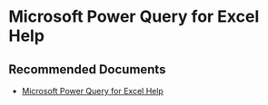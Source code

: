   <properties
	pageTitle="microsoft power query for excel help"
	description="microsoft power query for excel help"
	service="microsoft.PowerBIDedicated"
	resource="capacities"
	authors="pjfreitas"
	ms.author="pfreitas"	
	displayOrder="290"
	selfHelpType="generic"
	supportTopicIds="32628120"
	productPesIds="16334"
	cloudEnvironments="public, MoonCake, fairfax" 
	articleId="f9579b71-f638-9ab4-1fa2-93c58ac8f782"
	ownershipId="PowerBI_PowerBI"
/>

# Microsoft Power Query for Excel Help

## **Recommended Documents**

* [Microsoft Power Query for Excel Help](https://support.office.com/article/microsoft-power-query-for-excel-help-2b433a85-ddfb-420b-9cda-fe0e60b82a94)
